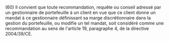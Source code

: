 (60) Il convient que toute recommandation, requête ou conseil adressé par un gestionnaire de portefeuille à un client en vue que ce client donne un mandat à ce gestionnaire définissant sa marge discrétionnaire dans la gestion du portefeuille, ou modifie un tel mandat, soit considéré comme une recommandation au sens de l'article 19, paragraphe 4, de la directive 2004/39/CE.